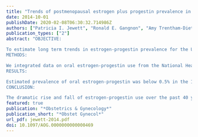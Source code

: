 ```yaml
---
title: "Trends of postmenopausal estrogen plus progestin prevalence in the United States between 1970 and 2010"
date: 2014-10-01
publishDate: 2020-02-08T06:30:32.714986Z
authors: ["Patricia I. Jewett", "Ronald E. Gangnon", "Amy Trentham-Dietz", "Brian L. Sprague"]
publication_types: ["2"]
abstract: "OBJECTIVE:

To estimate long term trends in estrogen-progestin prevalence for the U.S. female population by year and age.
METHODS:

We integrated data on oral estrogen-progestin use from the National Health and Nutrition Examination Survey 1999-2010 with data from the National Prescription Audit 1970-2003. Distributions of estrogen-progestin by age from the National Health and Nutrition Examination Survey were applied to the prescription data, and calibration and interpolation procedures were used to generate estrogen-progestin prevalence estimates by single year of age and single calendar year for 1970-2010.
RESULTS:

Estimated prevalence of oral estrogen-progestin was below 0.5% in the 1970s, began to rise in the early 1980s, and almost tripled between 1990 and the late 1990s. The age-adjusted prevalence for women aged 45-64 years peaked at 13.5% in 1999 with highest use among 57-year-old women (23.2%). Prevalence of estrogen-progestin use declined dramatically in the early 2000s with only 2.7% of women aged 45-64 years using estrogen-progestin in 2010, which is comparable to prevalence levels in the mid-1980s.
CONCLUSION:

The dramatic rise and fall of estrogen-progestin use over the past 40 years provides an illuminating case study of prescription practices before, during, and after the development of evidence regarding benefits and harms."
featured: true
publication: "*Obstetrics & Gynecology*"
publication_short: "*Obstet Gynecol*"
url_pdf: jewett-2014.pdf
doi: 10.1097/AOG.0000000000000469
---
```


